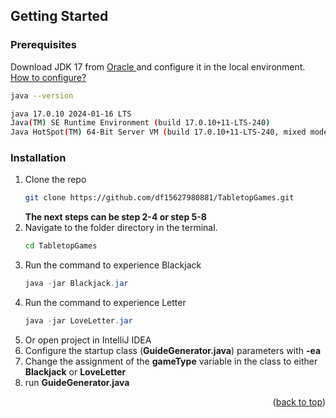 

<!-- GETTING STARTED -->
## Getting Started



### Prerequisites

Download JDK 17 from <a href="https://www.oracle.com/java/technologies/javase/jdk17-archive-downloads.html"> Oracle </a> and configure it in the local environment. <a href="https://www.tutorials24x7.com/java/how-to-install-java-17-on-windows"> How to configure? </a>

  ```sh
java --version

java 17.0.10 2024-01-16 LTS
Java(TM) SE Runtime Environment (build 17.0.10+11-LTS-240)
Java HotSpot(TM) 64-Bit Server VM (build 17.0.10+11-LTS-240, mixed mode, sharing)
  ```

### Installation

1. Clone the repo
   ```sh
   git clone https://github.com/df15627980881/TabletopGames.git
   ```
   <b>The next steps can be step 2-4 or step 5-8</b>
2. Navigate to the folder directory in the terminal.
   ```sh
   cd TabletopGames
   ```
3. Run the command to experience Blackjack
   ```java
   java -jar Blackjack.jar
   ```
4. Run the command to experience Letter
   ```java
   java -jar LoveLetter.jar
   ```
5. Or open project in IntelliJ IDEA
6. Configure the startup class (<b>GuideGenerator.java</b>) parameters with <b>-ea</b>
7. Change the assignment of the <b>gameType</b> variable in the class to either <b>Blackjack</b> or <b>LoveLetter</b>
8. run <b>GuideGenerator.java</b>

<p align="right">(<a href="#readme-top">back to top</a>)</p>



